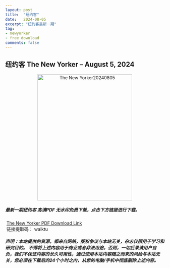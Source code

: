 ```yaml
---
layout: post
title:  "纽约客"
date:   2024-08-05
excerpt: "纽约客最新一期"
tag:
- newyorker 
- free download
comments: false
---
```


## 纽约客 The New Yorker – August 5, 2024

<div align="center">
<img src="https://i.postimg.cc/ydfXCZP1/The-New-Yorker-August-5-2024-00.png" alt="The New Yorker20240805" border="0" width = 300 height = 400 /> 
</div>


 <h5>最新一期纽约客 高清PDF 无水印免费下载，点击下方链接进行下载。 </h5>
 
  <a href="https://wwk.lanzout.com/i6A0g261ow7i">The New Yorker PDF Download Link</a>  
  <br/>
  链接提取码： waiktu
 
##### 声明：本站提供的资源，都来自网络，版权争议与本站无关，杂志仅限用于学习和研究目的。 不得将上述内容用于商业或者非法用途，否则，一切后果请用户自负，我们不保证内容的长久可用性，通过使用本站内容随之而来的风险与本站无关，您必须在下载后的24个小时之内，从您的电脑/手机中彻底删除上述内容。
